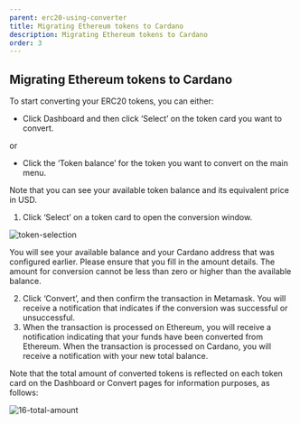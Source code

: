 ```yaml
---
parent: erc20-using-converter
title: Migrating Ethereum tokens to Cardano
description: Migrating Ethereum tokens to Cardano
order: 3
---
```


## Migrating Ethereum tokens to Cardano

To start converting your ERC20 tokens, you can either:

+ Click Dashboard and then click ‘Select’ on the token card you want to convert.

or 

+ Click the ‘Token balance’ for the token you want to convert on the main menu. 

Note that you can see your available token balance and its equivalent price in USD.

1. Click ‘Select’ on a token card to open the conversion window. 	

![token-selection](https://ucarecdn.com/a36e5e29-85fe-48e3-a5dd-ff47108173ed/)

You will see your available balance and your Cardano address that was configured earlier. Please ensure that you fill in the amount details. The amount for conversion cannot be less than zero or higher than the available balance.  

2. Click ‘Convert’, and then confirm the transaction in Metamask. You will receive a notification that indicates if the conversion was  successful or unsuccessful.
3. When the transaction is processed on Ethereum, you will receive a notification indicating that your funds have been converted from Ethereum. When the transaction is processed on Cardano, you will receive a notification with your new total balance.

Note that the total amount of converted tokens is reflected on each token card on the Dashboard or Convert pages for information purposes, as follows:

![16-total-amount](https://ucarecdn.com/e1b80f96-70f9-4f7c-b4a1-a49562bf69f4/)
